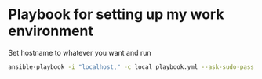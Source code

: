 Playbook for setting up my work environment
====================================

Set hostname to whatever you want and run

``` bash
ansible-playbook -i "localhost," -c local playbook.yml --ask-sudo-pass --become --extra-vars "testing=false hostname=laptop"
```
